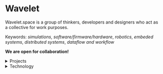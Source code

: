# Wavelet

Wavelet.space is a group of thinkers, developers and designers who act as a collective for work purposes.
 
Keywords: *simulations*, *software/firmware/hardware*, *robotics*, *embeded systems*, *distributed systems*, *dataflow and workflow*

**We are open for collaboration!**

<details>
<summary>Projects</summary>
 
| #  | Ready   | Name                                                                                  | Status | Updated |
|----|---------|---------------------------------------------------------------------------------------|--------|---------|
| 01 | &cross; | [`.github`](https://github.com/wavelet-space/.github)                                 | active | unknown |
| 02 | &cross; | [`basis`](https://github.com/wavelet-space/basis)                                     | active | unknown |
| 03 | &cross; | [`blast`](https://github.com/wavelet-space/blast)                                     | active | unknown |
| 04 | &cross; | [`cache`](https://github.com/wavelet-space/cache)                                     | active | unknown |
| 05 | &cross; | [`comet`](https://github.com/wavelet-space/comet)                                     | active | unknown |
| 06 | &cross; | [`dataflow`](https://github.com/wavelet-space/dataflow)                               | active | unknown |
| 07 | &cross; | [`delta`](https://github.com/wavelet-space/delta)                                     | active | unknown |
| 08 | &cross; | [`engine`](https://github.com/wavelet-space/engine)                                   | active | unknown |
| 09 | &cross; | [`games`](https://github.com/wavelet-space/games)                                     | active | unknown |
| 10 | &cross; | [`karusel`](https://github.com/wavelet-space/karusel)                                 | active | unknown |
| 11 | &cross; | [`metro`](https://github.com/wavelet-space/metro)                                     | active | unknown |
| 12 | &cross; | [`monarch`](https://github.com/wavelet-space/monarch)                                 | active | unknown |
| 13 | &cross; | [`nabla`](https://github.com/wavelet-space/nabla)                                     | active | unknown |
| 14 | &cross; | [`oasis`](https://github.com/wavelet-space/oasis)                                     | active | unknown |
| 15 | &cross; | [`psivino`](https://github.com/wavelet-space/psivino)                                 | active | unknown |
| 16 | &cross; | [`queue`](https://github.com/wavelet-space/queue)                                     | active | unknown |
| 17 | &cross; | [`radius`](https://github.com/wavelet-space/radius)                                   | active | unknown |
| 18 | &cross; | [`result`](https://github.com/wavelet-space/result)                                   | active | unknown |
| 19 | &cross; | [`ringen`](https://github.com/wavelet-space/ringen)                                   | active | unknown |
| 20 | &cross; | [`sample-action`](https://github.com/wavelet-space/sample-action)                     | active | unknown |
| 21 | &cross; | [`sequel`](https://github.com/wavelet-space/sequel)                                   | active | unknown |
| 22 | &cross; | [`signal`](https://github.com/wavelet-space/signal)                                   | active | unknown |
| 23 | &cross; | [`space`](https://github.com/wavelet-space/space)                                     | active | unknown |
| 24 | &cross; | [`sphinx`](https://github.com/wavelet-space/sphinx)                                   | active | unknown |
| 25 | &cross; | [`table`](https://github.com/wavelet-space/table)                                     | active | unknown |
| 26 | &cross; | [`tamplates`](https://github.com/wavelet-space/tamplates)                             | active | unknown |
| 27 | &cross; | [`today`](https://github.com/wavelet-space/today)                                     | active | unknown |
| 28 | &cross; | [`topos`](https://github.com/wavelet-space/topos)                                     | active | unknown |
| 29 | &cross; | [`vault`](https://github.com/wavelet-space/vault)                                     | active | unknown |
| 30 | &cross; | [`vision`](https://github.com/wavelet-space/vision)                                   | active | unknown |
| 31 | &cross; | [`wavelet-space.github.io`](https://github.com/wavelet-space/wavelet-space.github.io) | active | unknown |
| 32 | &cross; | [`wawe`](https://github.com/wavelet-space/wave)                                       | active | unknown |
| 33 | &cross; | [`webui`](https://github.com/wavelet-space/webui)                                     | active | unknown |
| 34 | &cross; | [`workflow`](https://github.com/wavelet-space/workflow)                               | active | unknown |
| 35 | &cross; | [`chargemeup`](https://github.com/wavelet-space/chargemeup)                           | ative  | unknown |


</details>


<details>
<summary>Technology</summary>

- C++, Go, Python
- PostgreSQL, SQlite
 
</details>
